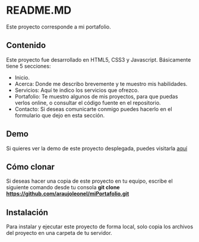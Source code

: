 # README.MD
Este proyecto corresponde a mi portafolio.

## Contenido 
Este proyecto fue desarrollado en HTML5, CSS3 y Javascript. Básicamente tiene 5 secciones:
- Inicio.
- Acerca: Donde me describo brevemente y te muestro mis habilidades.
- Servicios: Aquí te indico los servicios que ofrezco.
- Portafolio: Te muestro algunos de mis proyectos, para que puedas verlos online, o consultar el código fuente en el repositorio.
- Contacto: Si deseas comunicarte conmigo puedes hacerlo en el formulario que dejo en esta sección.

## Demo 
Si quieres ver la demo de este proyecto desplegada, puedes visitarla [aquí](https://araujocastroleonel.netlify.app/)

## Cómo clonar 
Si deseas hacer una copia de este proyecto en tu equipo, escribe el siguiente comando desde tu consola
**git clone https://github.com/araujoleonel/miPortafolio.git**

## Instalación 
Para instalar y ejecutar este proyecto de forma local, solo copia los archivos del proyecto en una carpeta de tu servidor.